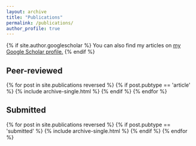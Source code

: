 ```yaml
---
layout: archive
title: "Publications"
permalink: /publications/
author_profile: true
---
```


{% if site.author.googlescholar %}
  You can also find my articles on <u><a href="{{site.author.googlescholar}}">my Google Scholar profile</a>.</u>
{% endif %}

<h2>Peer-reviewed</h2>
{% for post in site.publications reversed %}
  {% if post.pubtype == 'article' %}
      {% include archive-single.html %}
  {% endif %}
{% endfor %}

<h2>Submitted</h2>
{% for post in site.publications reversed %}
  {% if post.pubtype == 'submitted' %}
      {% include archive-single.html %}
  {% endif %}
{% endfor %}
